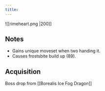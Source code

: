 ```yaml
---
title:
---
```


![[rimeheart.png |200]]

## Notes
- Gains unique moveset when two handing it.
- Causes frostsbite build up (89).
## Acquisition

Boss drop from [[Borealis Ice Fog Dragon]]
